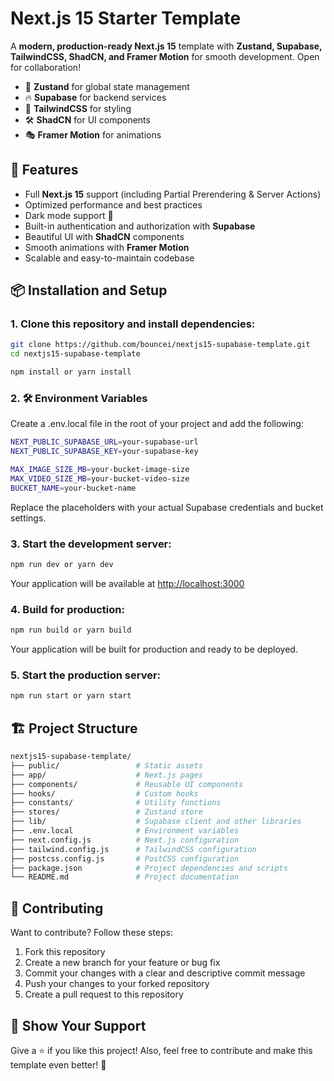 # Next.js 15 Starter Template

A **modern, production-ready Next.js 15** template with **Zustand, Supabase, TailwindCSS, ShadCN, and Framer Motion** for smooth development. Open for collaboration!

- 🌟 **Zustand** for global state management
- 🔥 **Supabase** for backend services
- 🎨 **TailwindCSS** for styling
- 🛠️ **ShadCN** for UI components
- 🎭 **Framer Motion** for animations

## 🚀 Features

- Full **Next.js 15** support (including Partial Prerendering & Server Actions)
- Optimized performance and best practices
- Dark mode support 🌙
- Built-in authentication and authorization with **Supabase**
- Beautiful UI with **ShadCN** components
- Smooth animations with **Framer Motion**
- Scalable and easy-to-maintain codebase

## 📦 Installation and Setup

### 1. Clone this repository and install dependencies:

```bash
git clone https://github.com/bouncei/nextjs15-supabase-template.git
cd nextjs15-supabase-template

npm install or yarn install
```

### 2. 🛠 Environment Variables

Create a .env.local file in the root of your project and add the following:

```bash
NEXT_PUBLIC_SUPABASE_URL=your-supabase-url
NEXT_PUBLIC_SUPABASE_KEY=your-supabase-key

MAX_IMAGE_SIZE_MB=your-bucket-image-size
MAX_VIDEO_SIZE_MB=your-bucket-video-size
BUCKET_NAME=your-bucket-name
```

Replace the placeholders with your actual Supabase credentials and bucket settings.

### 3. Start the development server:

```bash
npm run dev or yarn dev
```

Your application will be available at [http://localhost:3000](http://localhost:3000)

### 4. Build for production:

```bash
npm run build or yarn build
```

Your application will be built for production and ready to be deployed.

### 5. Start the production server:

```bash
npm run start or yarn start
```

## 🏗️ Project Structure

```bash
nextjs15-supabase-template/
├── public/                 # Static assets
├── app/                    # Next.js pages
├── components/             # Reusable UI components
├── hooks/                  # Custom hooks
├── constants/              # Utility functions
├── stores/                 # Zustand store
├── lib/                    # Supabase client and other libraries
├── .env.local              # Environment variables
├── next.config.js          # Next.js configuration
├── tailwind.config.js      # TailwindCSS configuration
├── postcss.config.js       # PostCSS configuration
├── package.json            # Project dependencies and scripts
└── README.md               # Project documentation
```

## 🤝 Contributing

Want to contribute? Follow these steps:

1. Fork this repository
2. Create a new branch for your feature or bug fix
3. Commit your changes with a clear and descriptive commit message
4. Push your changes to your forked repository
5. Create a pull request to this repository

## 🌟 Show Your Support

Give a ⭐ if you like this project! Also, feel free to contribute and make this template even better! 🚀
